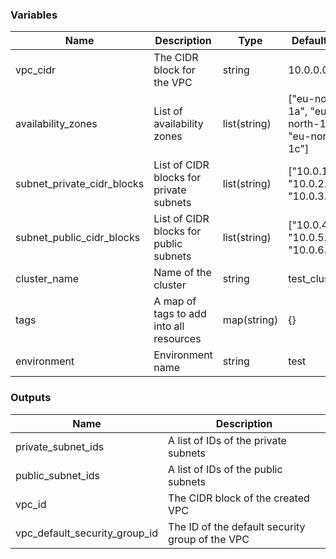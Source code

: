 

### Variables

| Name                           | Description                                    | Type          | Default Value  | Required |
|--------------------------------|------------------------------------------------|---------------|----------------|----------|
| vpc_cidr                       | The CIDR block for the VPC                    | string        | 10.0.0.0/16   | No       |
| availability_zones             | List of availability zones                    | list(string)  | ["eu-north-1a", "eu-north-1b", "eu-north-1c"] | Yes |
| subnet_private_cidr_blocks     | List of CIDR blocks for private subnets       | list(string)  | ["10.0.1.0/24", "10.0.2.0/24", "10.0.3.0/24"] | Yes |
| subnet_public_cidr_blocks      | List of CIDR blocks for public subnets        | list(string)  | ["10.0.4.0/24", "10.0.5.0/24", "10.0.6.0/24"] | Yes |
| cluster_name                   | Name of the cluster                           | string        | test_cluster   | No       |
| tags                           | A map of tags to add into all resources       | map(string)   | {}             | No       |
| environment                    | Environment name                               | string        | test           | No       |

### Outputs

| Name                         | Description                                    |
|------------------------------|------------------------------------------------|
| private_subnet_ids           | A list of IDs of the private subnets           |
| public_subnet_ids            | A list of IDs of the public subnets            |
| vpc_id                       | The CIDR block of the created VPC              |
| vpc_default_security_group_id| The ID of the default security group of the VPC |

